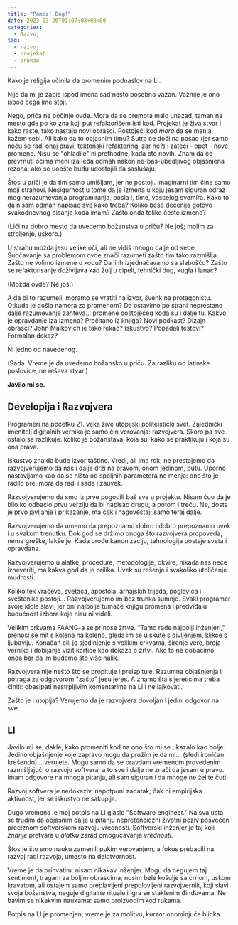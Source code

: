 ```yaml
---
title: "Pomoz' Bog!"
date: 2023-03-20T01:07:03+00:00
categories:
  - Razvoj
tag:
  - razvoj
  - projekat
  - praksa
---
```


Kako je religija učinila da promenim podnaslov na LI.
<!--more-->

Nije da mi je zapis ispod imena sad nešto posebno važan. Važnije je ono ispod čega ime stoji.

Nego, priča ne počinje ovde. Mora da se premota malo unazad, taman na mesto gde po ko zna koji put refaktorišem isti kod. Projekat je živa stvar i kako raste, tako nastaju novi obrasci. Postojeći kod _mora_ da se menja, kažem sebi. Ali kako da to objasnim timu? Sutra će doći na posao (jer samo noću se radi onaj pravi, tektonski refaktoring, zar ne?) i zateći - opet - nove promene. Nisu se "ohladile" ni prethodne, kada eto novih. Znam da će prevrnuti očima meni iza leđa odmah nakon ne-baš-ubedljivog objašnjena rezona, ako se uopšte budu udostojili da saslušaju.

Štos u priči je da tim samo umišljam, jer ne postoji. Imaginarni tim čine samo moji strahovi. Nesigurnost u tome da je izmena u koju jesam siguran odraz mog nerazumevanja programiranja, posla i, time, vascelog svemira. Kako to da nisam odmah napisao sve kako treba? Koliko beše decenija gotovo svakodnevnog pisanja koda imam? Zašto onda toliko česte izmene?

(Liči na dobro mesto da uvedemo božanstva u priču? Ne još; molim za strpljenje, uskoro.)

U strahu možda jesu velike oči, ali ne vidiš mnogo dalje od sebe. Suočavanje sa problemom ovde znači razumeti zašto tim tako razmišlja. Zašto ne volimo izmene u kodu? Da li ih izjednačavamo sa slabošću? Zašto se refaktorisanje doživljava kao žulj u cipeli, tehnički dug, kugla i lanac?

(Možda ovde? Ne još.)

A da bi to razumeli, moramo se vratiti na izvor, švenk na protagonistu. Otkuda je došla namera za promenom? Da ostavimo po strani neprestano dalje razumevanje zahteva... promene postojećeg koda su i dalje tu. Kakvo je opravdanje iza izmena? Pročitano iz knjiga? Novi podkast? Dizajn obrasci? John Malkovich je tako rekao? Iskustvo? Popadali testovi? Formalan dokaz?

Ni jedno od navedenog.

(Sada. Vreme je da uvedemo božansko u priču. Za razliku od latinske poslovice, ne rešava stvar.)

**Javilo mi se.**

## Developija i Razvojvera

Programeri na početku 21. veka žive utopijski politeistički svet. Zajednički imenitelj digitalnih vernika je samo čin verovanja: razvojvera. Skoro pa sve ostalo se razlikuje: koliko je božanstava, koja su, kako se praktikuju i koja su ona prava.

Iskustvo zna da bude izvor taštine. Vredi, ali ima rok; ne prestajemo da razvojverujemo da nas i dalje drži na pravom, onom jedinom, putu. Uporno nastavljamo kao da se ništa od spoljnih parametera ne menja: ono što je radilo pre, mora da radi i sada i zauvek.

Razvojverujemo da smo iz prve pogodili baš sve u projektu. Nisam čuo da je bilo ko odbacio prvu verziju da bi napisao drugu, a potom i treću. Ne, dosta je prvo javljanje i prikazanje, ma čak i nagoveštaj; samo teraj dalje.

Razvojverujemo da umemo da prepoznamo dobro i dobro prepoznamo uvek i u svakom trenutku. Dok god se držimo onoga što razvojvera propoveda, nema greške, lakše je. Kada prođe kanonizaciju, tehnologija postaje sveta i opravdana.

Razvojverujemo u alatke, procedure, metodologije, okvire; nikada nas neće izneveriti, ma kakva god da je prilika. Uvek su rešenje i svakoliko utoličenje mudrosti.

Koliko tek vračeva, svetaca, apostola, arhajskih trijada, poglavica i sveštenika postoji... Razvojverujemo im bez trunka sumnje. Svaki programer svoje idole slavi, jer oni najbolje tumače knjigu promena i predviđaju budućnost izbora koje nisu ni videli.

Velikim crkvama FAANG-a se prinose žrtve. "Tamo rade najbolji inženjeri," prenosi se mit s kolena na koleno, gleda im se u skute s divljenjem, klikće s ljubavlju. Konačan cilj je sjedinjenje s velikim crkvama, širenje vere, broja vernika i dobijanje vizit kartice kao dokaza o žrtvi. Ako to ne dobacimo, onda bar da im budemo što više nalik.

Razvojvera nije nešto što se propituje i preispituje. Razumna objašnjenja i potraga za odgovorom "zašto" jesu jeres. A znamo šta s jereticima treba činiti: obasipati nestrpljivim komentarima na LI i ne lajkovati.

Zašto je i utopija? Verujemo da je razvojvera dovoljan i jedini odgovor na sve.

## LI

Javilo mi se, dakle, kako promeniti kod na ono što mi se ukazalo kao bolje. Jedino objašnjenje koje zapravo mogu da pružim je da mi... (sledi ironičan krešendo)... verujete. Mogu samo da se pravdam vremenom provedenim razmišljajući o razvoju softvera; a to sve i dalje ne znači da jesam u pravu. Imam odgovore na mnoga pitanja, ali sam siguran i da mnoge ne želite čuti.

Razvoj softvera je nedokaziv, nepotpuni zadatak; čak ni empirijska aktivnost, jer se iskustvo ne sakuplja.

Dugo vremena je moj potpis na LI glasio "Software engineer." Na sva usta se [trudim](https://oblac.rs/neostvareni-umetnici-razvoja/) da objasnim da je u pitanju nepretenciozni životni poziv posvećen preciznom softverskom razvoju vrednosti. Softverski inženjer je taj koji _znanje_ pretvara u _alatku_ zarad omogućavanja _vrednosti_.

Štos je što smo nauku zamenili pukim verovanjem, a fokus prebacili na razvoj radi razvoja, umesto na delotvornost.

Vreme je da prihvatim: nisam nikakav inženjer. Mogu da negujem taj sentiment, tragam za boljim obrascima, nosim bele košulje sa crnom, uskom kravatom, ali ostajem samo preplavljeni prepolovljeni razvojvernik, koji slavi svoja božanstva, neguje digitalne rituale i igra se staklenim đinđuvama. Ne bavim se nikakvim naukama: samo proizvodim kod rukama.

Potpis na LI je promenjen; vreme je za molitvu, kurzor opominjuće blinka.